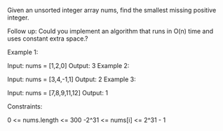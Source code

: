 Given an unsorted integer array nums, find the smallest missing positive integer.

Follow up: Could you implement an algorithm that runs in O(n) time and uses constant extra space.?

 

Example 1:

Input: nums = [1,2,0]
Output: 3
Example 2:

Input: nums = [3,4,-1,1]
Output: 2
Example 3:

Input: nums = [7,8,9,11,12]
Output: 1
 

Constraints:

0 <= nums.length <= 300
-2^31 <= nums[i] <= 2^31 - 1